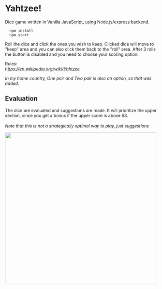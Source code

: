# Yahtzee!

Dice game written in Vanilla JavaScript, using Node.js/express backend.

```
  npm install
  npm start
```


Roll the dice and click the ones you wish to keep. Clicked dice will move to "keep" area and you can also click them back to the "roll" area.
After 3 rolls the button is disabled and you need to choose your scoring option.

Rules: \
*https://en.wikipedia.org/wiki/Yahtzee*

*In my home country, One pair and Two pair is also an option, so that was added.*

## Evaluation

The dice are evaluated and suggestions are made. It will prioritize the upper section, since you get a bonus if the upper score is above 63. \
\
*Note that this is not a strategically optimal way to play, just suggestions*

<img src="https://user-images.githubusercontent.com/90894009/203974323-f731a0ea-bbef-468a-b191-5b4c40e5bf41.png" width="500" />
